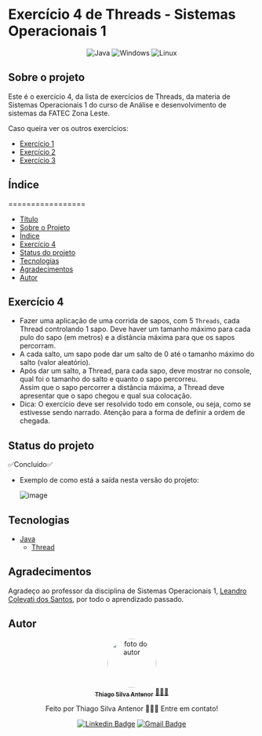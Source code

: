 # Exercício 4 de Threads - Sistemas Operacionais 1

<div align="center">
  
![Java](https://img.shields.io/badge/java-%23ED8B00.svg?style=for-the-badge&logo=openjdk&logoColor=white)
![Windows](https://img.shields.io/badge/Windows-000?style=for-the-badge&logo=windows&logoColor=2CA5E0)
![Linux](https://img.shields.io/badge/Linux-000?style=for-the-badge&logo=linux&logoColor=FCC624)

</div>

## Sobre o projeto
Este é o exercício 4, da lista de exercícios de Threads, da materia de Sistemas Operacionais 1 do curso de Análise e desenvolvimento de sistemas da FATEC Zona Leste.<br>

Caso queira ver os outros exercícios:
- [Exercício 1](https://github.com/thiagosilvaantenor/ThreadsExercicio-1-SO1)
- [Exercício 2](https://github.com/thiagosilvaantenor/ThreadsExercicio-2-SO1)
- [Exercício 3](https://github.com/thiagosilvaantenor/ThreadsExercicio-3-SO1)

## Índice
=================
<!--ts-->
* [Título](#exercício-4-de-threads---sistemas-operacionais-1)
* [Sobre o Projeto](#sobre-o-projeto)
* [Índice](#índice)
* [Exercício 4](#exercício-4)
* [Status do projeto](#status-do-projeto)
* [Tecnologias](#tecnologias)
* [Agradecimentos](#agradecimentos)
* [Autor](#autor)
<!--te-->

## Exercício 4
* Fazer uma aplicação de uma corrida de sapos, com 5 `Threads`, cada Thread
controlando 1 sapo. Deve haver um tamanho máximo para cada pulo do sapo (em
metros) e a distância máxima para que os sapos percorram.
* A cada salto, um sapo pode dar um salto de 0 até o tamanho máximo do salto (valor aleatório).
* Após dar um salto, a Thread, para cada sapo, deve mostrar no console, qual foi o tamanho do salto e quanto
o sapo percorreu.<br>Assim que o sapo percorrer a distância máxima, a Thread deve apresentar que o sapo chegou e qual sua colocação.
* Dica: O exercício deve ser resolvido todo em console, ou seja, como se estivesse sendo
narrado. Atenção para a forma de definir a ordem de chegada.


## Status do projeto
  ✅Concluido✅
    
* Exemplo de como está a saída nesta versão do projeto:
  
    ![image](https://github.com/thiagosilvaantenor/ThreadsExercicio-4-SO1/assets/99970279/917e3a42-9f2d-4ed6-94ac-37535ae2b8f7)

## Tecnologias
- [Java](https://www.oracle.com/br/java/)
  - [Thread](https://docs.oracle.com/javase/8/docs/api/java/lang/Thread.html)

## Agradecimentos
Agradeço ao professor da disciplina de Sistemas Operacionais 1, [Leandro Colevati dos Santos](https://www.leandrocolevati.com.br/index.jsp), por todo o aprendizado passado.

## Autor

<div align="center">
<a href="https://www.linkedin.com/in/thiago-antenor/">
<img style="border-radius: 50%;" src="https://avatars.githubusercontent.com/u/99970279?v=4" width="100px;" alt="foto do autor"/>
 <br />
 <sub><b>Thiago Silva Antenor</b></sub></a> <a href="https://www.linkedin.com/in/thiago-antenor/" title="Linkedin"> 🧑🏾‍💻</a>


Feito por Thiago Silva Antenor 👨🏾‍💻 Entre em contato!

[![Linkedin Badge](https://img.shields.io/badge/-Thiago-blue?style=flat-square&logo=Linkedin&logoColor=white&link=https://www.linkedin.com/in/thiago-antenor/)](https://www.linkedin.com/in/thiago-antenor/) 
[![Gmail Badge](https://img.shields.io/badge/-thiagoantenor31@gmail.com-c14438?style=flat-square&logo=Gmail&logoColor=white&link=mailto:thiagoantenor31.com)](mailto:thiagoantenor31.com)
</div>
